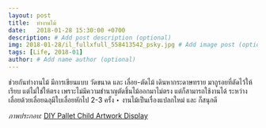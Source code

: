 ```yaml
---
layout: post
title:  ทำงานไม้
date:   2018-01-28 15:30:00 +0700
description: # Add post description (optional)
img: 2018-01-28/il_fullxfull_558413542_psky.jpg # Add image post (optional)
tags: [Life, 2018-01]
author: # Add name author (optional)
---
```

ช่วยกันทำงานไม้ มีการเขียนแบบ วัดขนาด และ เลื่อย-ตัดไม้ เดินหากระดาษทราย มาถูรอยที่ตัดไว้ให้เรียบ แต่ไม่ใช่ให้ตรง เพราะไม่มีความชำนาญตัดชิ้นไม้ออกมาไม่ตรง แต่ก็สามารถใช้งานได้ ระหว่างเลื่อยด้วยเลื่อยฉลุมีใบเลื่อยหักไป 2-3 ครั้ง ‣ งานไม้เป็นเรื่องแปลกใหม่ และ ก็สนุกดี

*ภาพประกอบ:* [DIY Pallet Child Artwork Display](http://www.crafthubs.com/)
